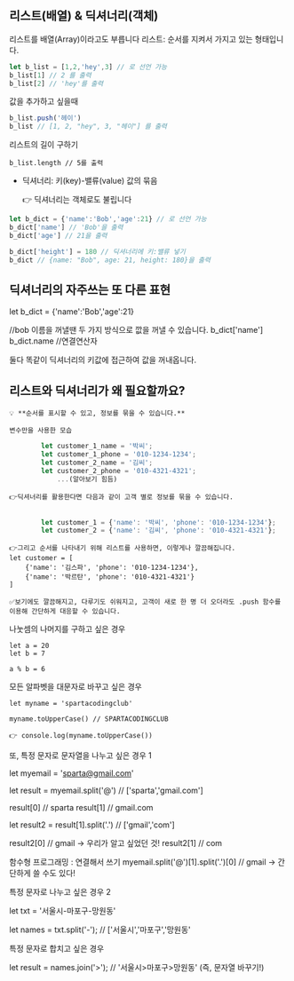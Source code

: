 ## 리스트(배열) & 딕셔너리(객체)
리스트를 배열(Array)이라고도 부릅니다
리스트: 순서를 지켜서 가지고 있는 형태입니다.

``` js
let b_list = [1,2,'hey',3] // 로 선언 가능
b_list[1] // 2 를 출력
b_list[2] // 'hey'를 출력
```

값을 추가하고 싶을때

``` js
b_list.push('헤이')
b_list // [1, 2, "hey", 3, "헤이"] 를 출력
```

리스트의 길이 구하기
```
b_list.length // 5를 출력
```

- 딕셔너리: 키(key)-밸류(value) 값의 묶음
    
    <aside>
    👉 딕셔너리는 객체로도 불립니다
    
    </aside>

``` js
let b_dict = {'name':'Bob','age':21} // 로 선언 가능
b_dict['name'] // 'Bob'을 출력
b_dict['age'] // 21을 출력

b_dict['height'] = 180 // 딕셔너리에 키:밸류 넣기
b_dict // {name: "Bob", age: 21, height: 180}을 출력
```

## 딕셔너리의 자주쓰는 또 다른 표현
let b_dict = {'name':'Bob','age':21}

//bob 이름을 꺼낼땐 두 가지 방식으로 깞을 꺼낼 수 있습니다.
b_dict['name']
b_dict.name //연결연산자

둘다 똑같이 딕셔너리의 키값에 접근하여 값을 꺼내옵니다.

## 리스트와 딕셔너리가 왜 필요할까요?
    💡 **순서를 표시할 수 있고, 정보를 묶을 수 있습니다.**

    변수만을 사용한 모습
       
``` js
        let customer_1_name = '박씨';
        let customer_1_phone = '010-1234-1234';
        let customer_2_name = '김씨';
        let customer_2_phone = '010-4321-4321';
            ...(알아보기 힘듬)
```

    👉딕셔너리를 활용한다면 다음과 같이 고객 별로 정보를 묶을 수 있습니다.
   
``` js

        let customer_1 = {'name': '박씨', 'phone': '010-1234-1234'};
        let customer_2 = {'name': '김씨', 'phone': '010-4321-4321'};
```

    👉그리고 순서를 나타내기 위해 리스트를 사용하면, 이렇게나 깔끔해집니다.
    let customer = [
        {'name': '김스파', 'phone': '010-1234-1234'},
        {'name': '박르탄', 'phone': '010-4321-4321'}
    ]
    
    ✅보기에도 깔끔해지고, 다루기도 쉬워지고, 고객이 새로 한 명 더 오더라도 .push 함수를 이용해 간단하게 대응할 수 있습니다.
    

나눗셈의 나머지를 구하고 싶은 경우

```
let a = 20
let b = 7

a % b = 6
```

모든 알파벳을 대문자로 바꾸고 싶은 경우

```
let myname = 'spartacodingclub'

myname.toUpperCase() // SPARTACODINGCLUB

👉 console.log(myname.toUpperCase())
```

또, 특정 문자로 문자열을 나누고 싶은 경우 1

let myemail = 'sparta@gmail.com'

let result = myemail.split('@') // ['sparta','gmail.com']

result[0] // sparta
result[1] // gmail.com

let result2 = result[1].split('.') // ['gmail','com']

result2[0] // gmail -> 우리가 알고 싶었던 것!
result2[1] // com

함수형 프로그래밍 : 연결해서 쓰기
myemail.split('@')[1].split('.')[0] // gmail -> 간단하게 쓸 수도 있다!

특정 문자로 나누고 싶은 경우 2

let txt = '서울시-마포구-망원동'

let names = txt.split('-'); // ['서울시','마포구','망원동'

특정 문자로 합치고 싶은 경우

let result = names.join('>'); // '서울시>마포구>망원동' (즉, 문자열 바꾸기!)
